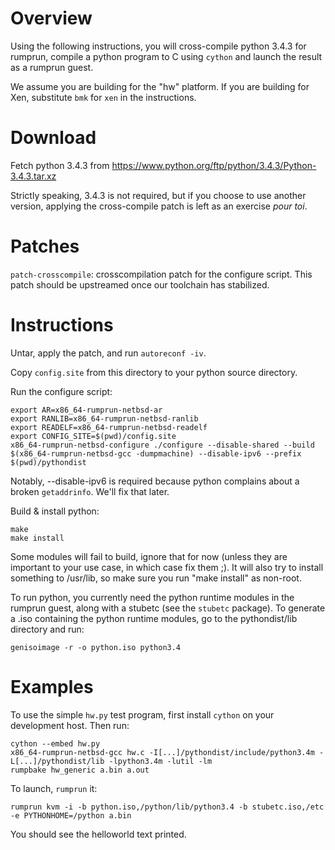 Overview
========

Using the following instructions, you will cross-compile python 3.4.3
for rumprun, compile a python program to C using `cython` and launch
the result as a rumprun guest.

We assume you are building for the "hw" platform.  If you are building
for Xen, substitute `bmk` for `xen` in the instructions.

Download
========

Fetch python 3.4.3 from
https://www.python.org/ftp/python/3.4.3/Python-3.4.3.tar.xz

Strictly speaking, 3.4.3 is not required, but if you choose to use another
version, applying the cross-compile patch is left as an exercise _pour toi_.


Patches
=======

`patch-crosscompile`: crosscompilation patch for the configure script.
This patch should be upstreamed once our toolchain has stabilized.


Instructions
============

Untar, apply the patch, and run `autoreconf -iv`.

Copy `config.site` from this directory to your python source directory.

Run the configure script:

```
export AR=x86_64-rumprun-netbsd-ar
export RANLIB=x86_64-rumprun-netbsd-ranlib
export READELF=x86_64-rumprun-netbsd-readelf
export CONFIG_SITE=$(pwd)/config.site
x86_64-rumprun-netbsd-configure ./configure --disable-shared --build $(x86_64-rumprun-netbsd-gcc -dumpmachine) --disable-ipv6 --prefix $(pwd)/pythondist
```

Notably, --disable-ipv6 is required because python complains about
a broken `getaddrinfo`.  We'll fix that later.

Build & install python:

```
make
make install
```

Some modules will fail to build, ignore that for now (unless they are
important to your use case, in which case fix them ;).  It will also
try to install something to /usr/lib, so make sure you run "make install"
as non-root.

To run python, you currently need the python runtime modules in the
rumprun guest, along with a stubetc (see the `stubetc` package).
To generate a .iso containing the python runtime modules, go to the
pythondist/lib directory and run:

```
genisoimage -r -o python.iso python3.4
```

Examples
========

To use the simple `hw.py` test program, first install `cython` on
your development host.  Then run:

```
cython --embed hw.py
x86_64-rumprun-netbsd-gcc hw.c -I[...]/pythondist/include/python3.4m -L[...]/pythondist/lib -lpython3.4m -lutil -lm
rumpbake hw_generic a.bin a.out
```

To launch, `rumprun` it:

```
rumprun kvm -i -b python.iso,/python/lib/python3.4 -b stubetc.iso,/etc -e PYTHONHOME=/python a.bin
```

You should see the helloworld text printed.
